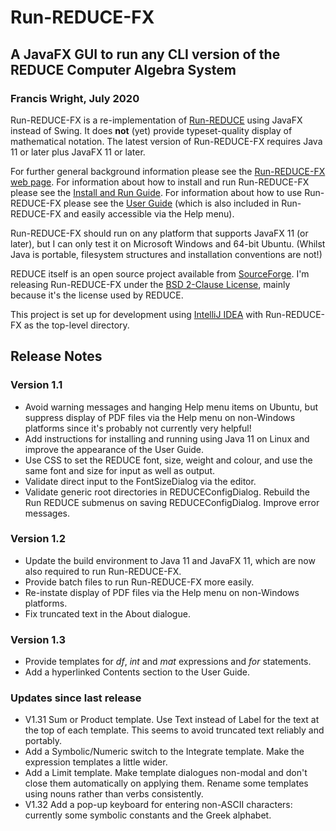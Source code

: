 # Run-REDUCE-FX

## A JavaFX GUI to run any CLI version of the REDUCE Computer Algebra System

### Francis Wright, July 2020

Run-REDUCE-FX is a re-implementation of
[Run-REDUCE](https://fjwright.github.io/Run-REDUCE/) using JavaFX
instead of Swing.  It does **not** (yet) provide typeset-quality
display of mathematical notation.  The latest version of Run-REDUCE-FX
requires Java 11 or later plus JavaFX 11 or later.

For further general background information please see the
[Run-REDUCE-FX web page](https://fjwright.github.io/Run-REDUCE-FX/).
For information about how to install and run Run-REDUCE-FX please see
the [Install and Run
Guide](https://fjwright.github.io/Run-REDUCE-FX/InstallAndRun.html).
For information about how to use Run-REDUCE-FX please see the [User
Guide](https://fjwright.github.io/Run-REDUCE-FX/UserGuide.html) (which
is also included in Run-REDUCE-FX and easily accessible via the Help
menu).

Run-REDUCE-FX should run on any platform that supports JavaFX 11 (or
later), but I can only test it on Microsoft Windows and 64-bit Ubuntu.
(Whilst Java is portable, filesystem structures and installation
conventions are not!)

REDUCE itself is an open source project available from
[SourceForge](https://sourceforge.net/projects/reduce-algebra/).  I'm
releasing Run-REDUCE-FX under the [BSD 2-Clause License](LICENSE),
mainly because it's the license used by REDUCE.

This project is set up for development using [IntelliJ
IDEA](https://www.jetbrains.com/idea/) with Run-REDUCE-FX as the
top-level directory.

## Release Notes

### Version 1.1

* Avoid warning messages and hanging Help menu items on Ubuntu, but
  suppress display of PDF files via the Help menu on non-Windows
  platforms since it's probably not currently very helpful!
* Add instructions for installing and running using Java 11 on Linux
  and improve the appearance of the User Guide.
* Use CSS to set the REDUCE font, size, weight and colour, and use the
  same font and size for input as well as output.
* Validate direct input to the FontSizeDialog via the editor.
* Validate generic root directories in REDUCEConfigDialog.  Rebuild
  the Run REDUCE submenus on saving REDUCEConfigDialog.  Improve error
  messages.

### Version 1.2

* Update the build environment to Java 11 and JavaFX 11, which are now
  also required to run Run-REDUCE-FX.
* Provide batch files to run Run-REDUCE-FX more easily.
* Re-instate display of PDF files via the Help menu on non-Windows
  platforms.
* Fix truncated text in the About dialogue.

### Version 1.3

* Provide templates for *df*, *int* and *mat* expressions and *for*
  statements.
* Add a hyperlinked Contents section to the User Guide.

### Updates since last release

* V1.31 Sum or Product template. Use Text instead of Label for the
  text at the top of each template. This seems to avoid truncated text
  reliably and portably.
* Add a Symbolic/Numeric switch to the Integrate template. Make the
  expression templates a little wider.
* Add a Limit template. Make template dialogues non-modal and don't
  close them automatically on applying them.  Rename some templates
  using nouns rather than verbs consistently.
* V1.32 Add a pop-up keyboard for entering non-ASCII characters:
  currently some symbolic constants and the Greek alphabet.
